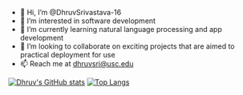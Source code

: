 - 👋 Hi, I’m @DhruvSrivastava-16
- 👀 I’m interested in software development
- 🌱 I’m currently learning natural language processing and app development
- 💞️ I’m looking to collaborate on exciting projects that are aimed to practical deployment for use
- 📫 Reach me at dhruvsri@usc.edu

[![Dhruv's GitHub stats](https://github-readme-stats.vercel.app/api?username=DhruvSrivastava-16)](https://github.com/anuraghazra/github-readme-stats&Theme=synthwave)
[![Top Langs](https://github-readme-stats.vercel.app/api/top-langs/?username=DhruvSrivastava-16&layout=compact)](https://github.com/DhruvSrivastava-16/github-readme-stats)


<!---
DhruvSrivastava-16/DhruvSrivastava-16 is a ✨ special ✨ repository because its `README.md` (this file) appears on your GitHub profile.
You can click the Preview link to take a look at your changes.
--->
